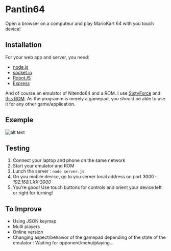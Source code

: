 # Pantin64
Open a browser on a computeur and play MarioKart 64 with you touch device!

## Installation
For your web app and server, you need:
* [node.js](https://nodejs.org/en/)
* [socket.io](http://socket.io/)
* [RobotJS](https://github.com/octalmage/robotjs)
* [Express](https://www.npmjs.com/package/express)

And of course an emulator of Nitendo64 and a ROM. I use [SixtyForce](http://sixtyforce.com/) and [this ROM](http://emu-fr.net/v1/module.php?page=programme_detail&type_programme=roms&i=1611).
As the programm is merely a gamepad, you should be able to use it for any other game/application.

## Exemple
![alt text](./images/Pantin64_S_0.5.gif)

## Testing
1. Connect your laptop and phone on the same network
2. Start your emulator and ROM
3. Lunch the server : `node server.js`
5. On you mobile device, go to you server local address on port 3000 : *192.168.1.XX:3000*
6. You're good! Use touch buttons for controls and orient your device left or right for turning!

## To Improve
* Using JSON keymap
* Mutli players
* Online version
* Changing aspect/behavior of the gamepad depending of the state of the emulator : Waiting for opponent/menu/playing...
